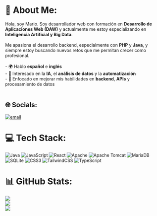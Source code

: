 # 💫 About Me:
Hola, soy Mario. Soy desarrollador web con formación en **Desarrollo de Aplicaciones Web (DAW)** y actualmente me estoy especializando en **Inteligencia Artificial y Big Data**.<br><br>Me apasiona el desarrollo backend, especialmente con **PHP** y **Java**, y siempre estoy buscando nuevos retos que me permitan crecer como profesional.<br><br>- 🌍 Hablo **español** e **inglés**<br>- 🧠 Interesado en la **IA**, el **análisis de datos** y la **automatización**<br>- 🎯 Enfocado en mejorar mis habilidades en **backend**, **APIs** y procesamiento de datos<br><br>


## 🌐 Socials:
[![email](https://img.shields.io/badge/Email-D14836?logo=gmail&logoColor=white)](mailto:mario.936@hotmail.com) 

# 💻 Tech Stack:
![Java](https://img.shields.io/badge/java-%23ED8B00.svg?style=for-the-badge&logo=openjdk&logoColor=white) ![JavaScript](https://img.shields.io/badge/javascript-%23323330.svg?style=for-the-badge&logo=javascript&logoColor=%23F7DF1E) ![React](https://img.shields.io/badge/react-%2320232a.svg?style=for-the-badge&logo=react&logoColor=%2361DAFB) ![Apache](https://img.shields.io/badge/apache-%23D42029.svg?style=for-the-badge&logo=apache&logoColor=white) ![Apache Tomcat](https://img.shields.io/badge/apache%20tomcat-%23F8DC75.svg?style=for-the-badge&logo=apache-tomcat&logoColor=black) ![MariaDB](https://img.shields.io/badge/MariaDB-003545?style=for-the-badge&logo=mariadb&logoColor=white) ![SQLite](https://img.shields.io/badge/sqlite-%2307405e.svg?style=for-the-badge&logo=sqlite&logoColor=white) ![CSS3](https://img.shields.io/badge/css3-%231572B6.svg?style=for-the-badge&logo=css3&logoColor=white) ![TailwindCSS](https://img.shields.io/badge/tailwindcss-%2338B2AC.svg?style=for-the-badge&logo=tailwind-css&logoColor=white) ![TypeScript](https://img.shields.io/badge/typescript-%23007ACC.svg?style=for-the-badge&logo=typescript&logoColor=white)
# 📊 GitHub Stats:
![](https://github-readme-stats.vercel.app/api?username=capDAOIZ&theme=radical&hide_border=false&include_all_commits=false&count_private=false)<br/>
![](https://nirzak-streak-stats.vercel.app/?user=capDAOIZ&theme=radical&hide_border=false)<br/>
![](https://github-readme-stats.vercel.app/api/top-langs/?username=capDAOIZ&theme=radical&hide_border=false&include_all_commits=false&count_private=false&layout=compact)


<!-- Proudly created with GPRM ( https://gprm.itsvg.in ) -->
